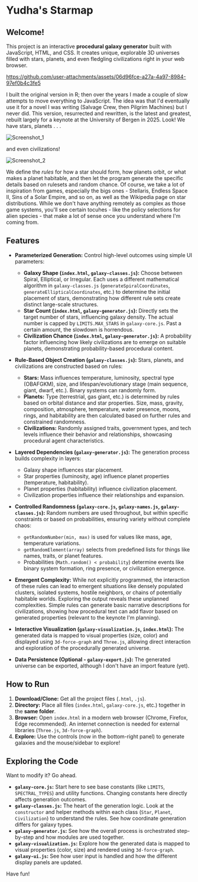 # Yudha's Starmap

## Welcome!

This project is an interactive **procedural galaxy generator** built with JavaScript, HTML, and CSS. It creates unique, explorable 3D universes filled with stars, planets, and even fledgling civilizations right in your web browser.


https://github.com/user-attachments/assets/06d96fce-a27a-4a97-8984-97ef0b4c3fe5


I built the original version in R; then over the years I made a couple of slow attempts to move everything to JavaScript. The idea was that I'd eventually use it for a novel I was writing (Salvage Crew, then Pilgrim Machines) but I never did. This version, resurrected and rewritten, is the latest and greatest, rebuilt largely for a keynote at the University of Bergen in 2025. Look! We have stars, planets . . . 

![Screenshot_1](https://github.com/user-attachments/assets/bcfdf6d4-64f3-477e-860e-039ca8b65730)

and even civilizations!

![Screenshot_2](https://github.com/user-attachments/assets/b72c7563-28d8-4d62-91c4-3f2aa4eb7c06)

We define the *rules* for how a star should form, how planets orbit, or what makes a planet habitable, and then let the program generate the specific details based on rulesets and random chance. Of course, we take a lot of inspiration from games, especially the bigs ones - Stellaris, Endless Space II, Sins of a Solar Empire, and so on, as well as the Wikipedia page on star distributions. While we don't have anything remotely as complex as those game systems, you'll see certain tocuhes - like the policy selections for alien species - that make a lot of sense once you understand where I'm coming from.


## Features


* **Parameterized Generation:** Control high-level outcomes using simple UI parameters:
    * **Galaxy Shape (`index.html`, `galaxy-classes.js`):** Choose between Spiral, Elliptical, or Irregular. Each uses a different mathematical algorithm in `galaxy-classes.js` (`generateSpiralCoordinates`, `generateEllipticalCoordinates`, etc.) to determine the initial placement of stars, demonstrating how different rule sets create distinct large-scale structures.
    * **Star Count (`index.html`, `galaxy-generator.js`):** Directly sets the target number of stars, influencing galaxy density. The actual number is capped by `LIMITS.MAX_STARS` in `galaxy-core.js`. Past a certain amount, the slowdown is horrendous.
    * **Civilization Chance (`index.html`, `galaxy-generator.js`):** A probability factor influencing how likely civilizations are to emerge on suitable planets, demonstrating probability-based procedural content.

* **Rule-Based Object Creation (`galaxy-classes.js`):** Stars, planets, and civilizations are constructed based on rules:
    * **Stars:** Mass influences temperature, luminosity, spectral type (OBAFGKM), size, and lifespan/evolutionary stage (main sequence, giant, dwarf, etc.). Binary systems can randomly form.
    * **Planets:** Type (terrestrial, gas giant, etc.) is determined by rules based on orbital distance and star properties. Size, mass, gravity, composition, atmosphere, temperature, water presence, moons, rings, and habitability are then calculated based on further rules and constrained randomness.
    * **Civilizations:** Randomly assigned traits, government types, and tech levels influence their behavior and relationships, showcasing procedural agent characteristics.

* **Layered Dependencies (`galaxy-generator.js`):** The generation process builds complexity in layers:
    * Galaxy shape influences star placement.
    * Star properties (luminosity, age) influence planet properties (temperature, habitability).
    * Planet properties (habitability) influence civilization placement.
    * Civilization properties influence their relationships and expansion.

* **Controlled Randomness (`galaxy-core.js`, `galaxy-names.js`, `galaxy-classes.js`):** Random numbers are used throughout, but within specific constraints or based on probabilities, ensuring variety without complete chaos:
    * `getRandomNumber(min, max)` is used for values like mass, age, temperature variations.
    * `getRandomElement(array)` selects from predefined lists for things like names, traits, or planet features.
    * Probabilities (`Math.random() < probability`) determine events like binary system formation, ring presence, or civilization emergence.

* **Emergent Complexity:** While not explicitly programmed, the interaction of these rules can lead to emergent situations like densely populated clusters, isolated systems, hostile neighbors, or chains of potentially habitable worlds. Exploring the output reveals these unplanned complexities. Simple rules can generate basic narrative descriptions for civilizations, showing how procedural text can add flavor based on generated properties (relevant to the keynote I'm planning).

* **Interactive Visualization (`galaxy-visualization.js`, `index.html`):** The generated data is mapped to visual properties (size, color) and displayed using `3d-force-graph` and `Three.js`, allowing direct interaction and exploration of the procedurally generated universe.

* **Data Persistence (Optional - `galaxy-export.js`):** The generated universe can be exported, although I don't have an import feature (yet).


## How to Run

1.  **Download/Clone:** Get all the project files (`.html`, `.js`).
2.  **Directory:** Place all files (`index.html`, `galaxy-core.js`, etc.) together in the **same folder**.
3.  **Browser:** Open `index.html` in a modern web browser (Chrome, Firefox, Edge recommended). An internet connection is needed for external libraries (`Three.js`, `3d-force-graph`).
4.  **Explore:** Use the controls (now in the bottom-right panel) to generate galaxies and the mouse/sidebar to explore!


## Exploring the Code

Want to modify it? Go ahead.

* **`galaxy-core.js`:** Start here to see base constants (like `LIMITS`, `SPECTRAL_TYPES`) and utility functions. Changing constants here directly affects generation outcomes.
* **`galaxy-classes.js`:** The heart of the generation logic. Look at the `constructor` and helper methods within each class (`Star`, `Planet`, `Civilization`) to understand the rules. See how coordinate generation differs for galaxy types.
* **`galaxy-generator.js`:** See how the overall process is orchestrated step-by-step and how modules are used together.
* **`galaxy-visualization.js`:** Explore how the generated data is mapped to visual properties (color, size) and rendered using `3d-force-graph`.
* **`galaxy-ui.js`:** See how user input is handled and how the different display panels are updated.

Have fun!
